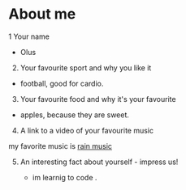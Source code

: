 # About me

1 Your name

- Olus

2.  Your favourite sport and why you like it

- football, good for cardio.

3.  Your favourite food and why it's your favourite

- apples, because they are sweet.

4.  A link to a video of your favourite music

my favorite music is [rain music](https://www.youtube.com/watch?v=jX6kn9_U8qk)

5.  An interesting fact about yourself - impress us!

    - im learnig to code .
